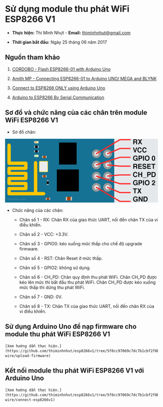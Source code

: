 # Sử dụng module thu phát WiFi ESP8266 V1

* **Thực hiện:** Thi Minh Nhựt - **Email:** thiminhnhut@gmail.com

* **Thời gian bắt đầu:** Ngày 25 tháng 06 năm 2017

## Nguồn tham khảo

1. [CORDOBO - Flash ESP8266-01 with Arduino Uno](http://cordobo.com/2300-flash-esp8266-01-with-arduino-uno/)

2. [Amith MP - Connecting ESP8266-01 to Arduino UNO/ MEGA and BLYNK](https://www.instructables.com/id/Connecting-ESP8266-01-to-Arduino-UNOMEGA-and-BLYNK/)

3. [Connect to ESP8266 ONLY using Arduino Uno](https://forum.arduino.cc/index.php?topic=283043.0)

4. [Arduino to ESP8266 By Serial Communication](http://www.martyncurrey.com/arduino-to-esp8266-serial-commincation/)

## Sơ đồ và chức năng của các chân trên module WiFi ESP8266 V1

* Sơ đồ chân:

![Sơ đồ chân module ESP8266 V1](https://raw.githubusercontent.com/thiminhnhut/esp8266v1/master/diagram-wire/esp8266_pinout.png)

* Chức năng của các chân:

	+ Chân số 1 - RX: Chân RX của giao thức UART, nối đến chân TX của vi điều khiển.

	+ Chân số 2 - VCC: +3.3V.
	
	+ Chân số 3 - GPIO0: kéo xuống mức thấp cho chế độ upgrade firmware.
	
	+ Chân số 4 - RST: Chân Reset ở mức thấp.
	
	+ Chân số 5 - GPIO2: không sử dụng.	
	
	+ Chân số 6 - CH_PD: Chân quy định thu phát WiFi.
	Chân CH_PD được kéo lên mức thì bắt đầu thu phát WiFi.
	Chân CH_PD được kéo xuống mức thấp thì dừng thu phát WiFi.
	
	+ Chân số 7 - GND: 0V.
	
	+ Chân số 8 - TX: Chân TX của giao thức UART, nối đến chân RX của vi điều khiển.


## Sử dụng Arduino Uno để nạp firmware cho module thu phát WiFi ESP8266 V1

	[Xem hướng dẫn thực hiện.](https://github.com/thiminhnhut/esp8266v1/tree/5f0cc97069c7dc7b1cbf2f8b146486254e41189a/diagram-wire/upload-firmware)

## Kết nối module thu phát WiFi ESP8266 V1 với Arduino Uno

	[Xem hướng dẫn thực hiện.](https://github.com/thiminhnhut/esp8266v1/tree/5f0cc97069c7dc7b1cbf2f8b146486254e41189a/diagram-wire/connect-esp8266v1)
